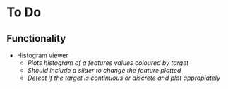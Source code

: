# To Do

## Functionality

- Histogram viewer
    - *Plots histogram of a features values coloured by target*
    - *Should include a slider to change the feature plotted*
    - *Detect if the target is continuous or discrete and plot appropiately*